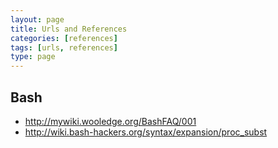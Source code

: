 ```yaml
---
layout: page
title: Urls and References
categories: [references]
tags: [urls, references]
type: page
---
```


## Bash

* http://mywiki.wooledge.org/BashFAQ/001
* http://wiki.bash-hackers.org/syntax/expansion/proc_subst

